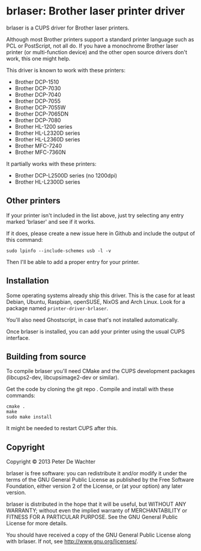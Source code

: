brlaser: Brother laser printer driver
=====================================

brlaser is a CUPS driver for Brother laser printers.

Although most Brother printers support a standard printer language
such as PCL or PostScript, not all do. If you have a monochrome
Brother laser printer (or multi-function device) and the other open
source drivers don't work, this one might help.

This driver is known to work with these printers:

* Brother DCP-1510
* Brother DCP-7030
* Brother DCP-7040
* Brother DCP-7055
* Brother DCP-7055W
* Brother DCP-7065DN
* Brother DCP-7080
* Brother HL-1200 series
* Brother HL-L2320D series
* Brother HL-L2360D series
* Brother MFC-7240
* Brother MFC-7360N

It partially works with these printers:

* Brother DCP-L2500D series (no 1200dpi)
* Brother HL-L2300D series


Other printers
--------------

If your printer isn't included in the list above, just try selecting
any entry marked 'brlaser' and see if it works.

If it does, please create a new issue here in Github and include the
output of this command:

    sudo lpinfo --include-schemes usb -l -v

Then I'll be able to add a proper entry for your printer.


Installation
------------

Some operating systems already ship this driver. This is the case for
at least Debian, Ubuntu, Raspbian, openSUSE, NixOS and Arch Linux.
Look for a package named `printer-driver-brlaser`.

You'll also need Ghostscript, in case that's not installed
automatically.

Once brlaser is installed, you can add your printer using the usual
CUPS interface.


Building from source
--------------------

To compile brlaser you'll need CMake and the CUPS development packages
(libcups2-dev, libcupsimage2-dev or similar).

Get the code by cloning the git repo <!-- or downloading the [latest
release] -->. Compile and install with these commands:

    cmake .
    make
    sudo make install

It might be needed to restart CUPS after this.

[latest release]: https://github.com/pdewacht/brlaser/releases/latest


Copyright
---------

Copyright © 2013 Peter De Wachter

brlaser is free software: you can redistribute it and/or modify
it under the terms of the GNU General Public License as published by
the Free Software Foundation, either version 2 of the License, or
(at your option) any later version.

brlaser is distributed in the hope that it will be useful,
but WITHOUT ANY WARRANTY; without even the implied warranty of
MERCHANTABILITY or FITNESS FOR A PARTICULAR PURPOSE.  See the
GNU General Public License for more details.

You should have received a copy of the GNU General Public License
along with brlaser.  If not, see <http://www.gnu.org/licenses/>.
